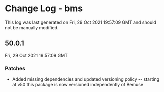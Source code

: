 # Change Log - bms

This log was last generated on Fri, 29 Oct 2021 19:57:09 GMT and should not be manually modified.

## 50.0.1
Fri, 29 Oct 2021 19:57:09 GMT

### Patches

- Added missing dependencies and updated versioning policy -- starting at v50 this package is now versioned independently of Bemuse

